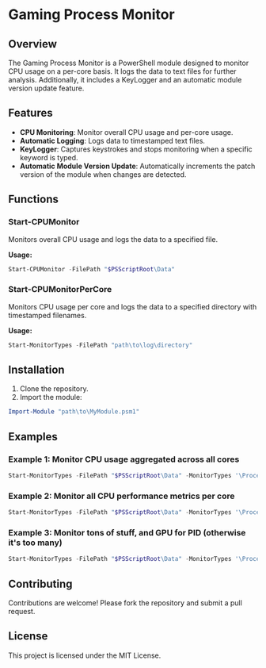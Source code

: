 # Gaming Process Monitor

## Overview
The Gaming Process Monitor is a PowerShell module designed to monitor CPU usage on a per-core basis. It logs the data to text files for further analysis. Additionally, it includes a KeyLogger and an automatic module version update feature.

## Features
- **CPU Monitoring**: Monitor overall CPU usage and per-core usage.
- **Automatic Logging**: Logs data to timestamped text files.
- **KeyLogger**: Captures keystrokes and stops monitoring when a specific keyword is typed.
- **Automatic Module Version Update**: Automatically increments the patch version of the module when changes are detected.

## Functions
### Start-CPUMonitor
Monitors overall CPU usage and logs the data to a specified file.

**Usage:**
```ps1
Start-CPUMonitor -FilePath "$PSScriptRoot\Data"
```

### Start-CPUMonitorPerCore
Monitors CPU usage per core and logs the data to a specified directory with timestamped filenames.

**Usage:**
```ps1
Start-MonitorTypes -FilePath "path\to\log\directory"
```

## Installation
1. Clone the repository.
2. Import the module:
```ps1
Import-Module "path\to\MyModule.psm1"
```

## Examples

### Example 1: Monitor CPU usage aggregated across all cores
```ps1
Start-MonitorTypes -FilePath "$PSScriptRoot\Data" -MonitorTypes '\Processor(_Total)\% Processor Time'
```

### Example 2: Monitor all CPU performance metrics per core
```ps1
Start-MonitorTypes -FilePath "$PSScriptRoot\Data" -MonitorTypes '\Processor(*)\*'
```

### Example 3: Monitor tons of stuff, and GPU for PID (otherwise it's too many)
```ps1
Start-MonitorTypes -FilePath "$PSScriptRoot\Data" -MonitorTypes '\Processor(*)\*', '\Memory\*', '\GPU Engine(pid_35868*)\*'
```

## Contributing
Contributions are welcome! Please fork the repository and submit a pull request.

## License
This project is licensed under the MIT License.